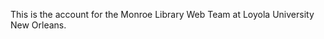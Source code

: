 This is the account for the Monroe Library Web Team at Loyola University New Orleans.

<!---
loynolib/loynolib is a ✨ special ✨ repository because its `README.md` (this file) appears on your GitHub profile.
You can click the Preview link to take a look at your changes.
--->
